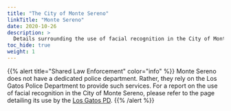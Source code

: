 ```yaml
---
title: "The City of Monte Sereno"
linkTitle: "Monte Sereno"
date: 2020-10-26
description: >
  Details surrounding the use of facial recognition in the City of Monte Sereno.
toc_hide: true
weight: 1
---
```


{{% alert title="Shared Law Enforcement" color="info" %}}
Monte Sereno does not have a dedicated police department. Rather, they rely on the Los Gatos Police Department to provide such services. For a report on the use of facial recognition in the City of Monte Sereno, please refer to the page detailing its use by the [Los Gatos PD](/2020/use-of-facial-recognition/los-gatos/).
{{% /alert %}}

